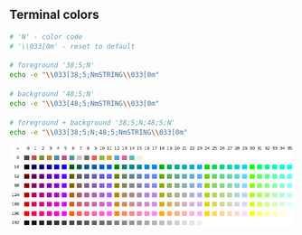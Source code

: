 Terminal colors
---

```sh
# 'N' - color code
# '\\033[0m' - reset to default

# foreground '38;5;N'
echo -e "\\033[38;5;NmSTRING\\033[0m"

# background '48;5;N'
echo -e "\\033[48;5;NmSTRING\\033[0m"

# foreground + background '38;5;N;48;5;N'
echo -e "\\033[38;5;N;48;5;NmSTRING\\033[0m"
```
![color](https://github.com/rern/tips/blob/master/bash/color_table.png)  
